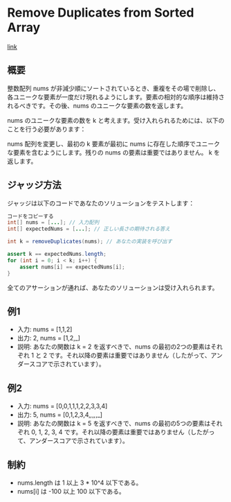 # Remove Duplicates from Sorted Array

[link](https://leetcode.com/problems/remove-duplicates-from-sorted-array/)

## 概要

整数配列 nums が非減少順にソートされているとき、重複をその場で削除し、各ユニークな要素が一度だけ現れるようにします。要素の相対的な順序は維持されるべきです。その後、nums のユニークな要素の数を返します。

nums のユニークな要素の数を k と考えます。受け入れられるためには、以下のことを行う必要があります：

nums 配列を変更し、最初の k 要素が最初に nums に存在した順序でユニークな要素を含むようにします。残りの nums の要素は重要ではありません。
k を返します。

## ジャッジ方法

ジャッジは以下のコードであなたのソリューションをテストします：

```java
コードをコピーする
int[] nums = [...]; // 入力配列
int[] expectedNums = [...]; // 正しい長さの期待される答え

int k = removeDuplicates(nums); // あなたの実装を呼び出す

assert k == expectedNums.length;
for (int i = 0; i < k; i++) {
    assert nums[i] == expectedNums[i];
}
```

全てのアサーションが通れば、あなたのソリューションは受け入れられます。

## 例1

- 入力: nums = [1,1,2]
- 出力: 2, nums = [1,2,_]
- 説明: あなたの関数は k = 2 を返すべきで、nums の最初の2つの要素はそれぞれ 1 と 2 です。それ以降の要素は重要ではありません（したがって、アンダースコアで示されています）。

## 例2

- 入力: nums = [0,0,1,1,1,2,2,3,3,4]
- 出力: 5, nums = [0,1,2,3,4,_,_,_,_,_]
- 説明: あなたの関数は k = 5 を返すべきで、nums の最初の5つの要素はそれぞれ 0, 1, 2, 3, 4 です。それ以降の要素は重要ではありません（したがって、アンダースコアで示されています）。

## 制約

- nums.length は 1 以上 3 * 10^4 以下である。
- nums[i] は -100 以上 100 以下である。
